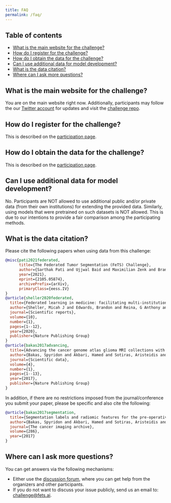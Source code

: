 ```yaml
---
title: FAQ
permalink: /faq/
---
```


## Table of contents
* [What is the main website for the challenge?](#what-is-the-main-website-for-the-challenge)
* [How do I register for the challenge?](#how-do-i-register-for-the-challenge)
* [How do I obtain the data for the challenge?](#how-do-i-obtain-the-data-for-the-challenge)
* [Can I use additional data for model development?](#can-i-use-additional-data-for-model-development?)
* [What is the data citation?](#what-is-the-data-citation)
* [Where can I ask more questions?](#where-can-I-ask-more-questions)

## What is the main website for the challenge?

You are on the main website right now. Additionally, participants may follow the our [Twitter account](https://twitter.com/FeTS_Challenge) for updates and visit the [challenge repo](https://github.com/FETS-AI/Challenge).

## How do I register for the challenge?

This is described on the [participation page](participate.md/#registration-and-data-access).

## How do I obtain the data for the challenge?

This is described on the [participation page](participate.md/#registration-and-data-access).

## Can I use additional data for model development?

No. Participants are NOT allowed to use additional public and/or private data (from their own institutions) for extending the provided data. Similarly, using models that were pretrained on such datasets is NOT allowed. This is due to our intentions to provide a fair comparison among the participating methods.

## What is the data citation?

Please cite the following papers when using data from this challenge:

```bibtex
@misc{pati2021federated,
      title={The Federated Tumor Segmentation (FeTS) Challenge}, 
      author={Sarthak Pati and Ujjwal Baid and Maximilian Zenk and Brandon Edwards and Micah Sheller and G. Anthony Reina and Patrick Foley and Alexey Gruzdev and Jason Martin and Shadi Albarqouni and Yong Chen and Russell Taki Shinohara and Annika Reinke and David Zimmerer and John B. Freymann and Justin S. Kirby and Christos Davatzikos and Rivka R. Colen and Aikaterini Kotrotsou and Daniel Marcus and Mikhail Milchenko and Arash Nazer and Hassan Fathallah-Shaykh and Roland Wiest Andras Jakab and Marc-Andre Weber and Abhishek Mahajan and Lena Maier-Hein and Jens Kleesiek and Bjoern Menze and Klaus Maier-Hein and Spyridon Bakas},
      year={2021},
      eprint={2105.05874},
      archivePrefix={arXiv},
      primaryClass={eess.IV}
}
@article{sheller2020federated,
  title={Federated learning in medicine: facilitating multi-institutional collaborations without sharing patient data},
  author={Sheller, Micah J and Edwards, Brandon and Reina, G Anthony and Martin, Jason and Pati, Sarthak and Kotrotsou, Aikaterini and Milchenko, Mikhail and Xu, Weilin and Marcus, Daniel and Colen, Rivka R and others},
  journal={Scientific reports},
  volume={10},
  number={1},
  pages={1--12},
  year={2020},
  publisher={Nature Publishing Group}
}
@article{bakas2017advancing,
  title={Advancing the cancer genome atlas glioma MRI collections with expert segmentation labels and radiomic features},
  author={Bakas, Spyridon and Akbari, Hamed and Sotiras, Aristeidis and Bilello, Michel and Rozycki, Martin and Kirby, Justin S and Freymann, John B and Farahani, Keyvan and Davatzikos, Christos},
  journal={Scientific data},
  volume={4},
  number={1},
  pages={1--13},
  year={2017},
  publisher={Nature Publishing Group}
}
```

In addition, if there are no restrictions imposed from the journal/conference you submit your paper, please be specific and also cite the following:

```bibtex
@article{bakas2017segmentation,
  title={Segmentation labels and radiomic features for the pre-operative scans of the TCGA-LGG collection},
  author={Bakas, Spyridon and Akbari, Hamed and Sotiras, Aristeidis and Bilello, Michel and Rozycki, Martin and Kirby, Justin and Freymann, John and Farahani, Keyvan and Davatzikos, Christos},
  journal={The cancer imaging archive},
  volume={286},
  year={2017}
}
```

## Where can I ask more questions?

You can get answers via the following mechanisms:
- Either use the [discussion forum](https://github.com/FETS-AI/Challenge/discussions), where you can get help from the organizers and other participants.
- If you do not want to discuss your issue publicly, send us an email to: [challenge@fets.ai](mailto:challenge@fets.ai).

